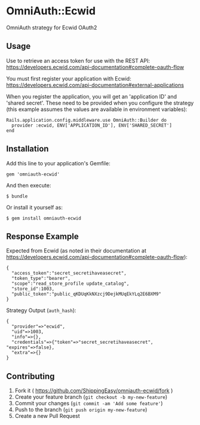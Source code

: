 # OmniAuth::Ecwid

OmniAuth strategy for Ecwid OAuth2

## Usage

Use to retrieve an access token for use with the REST API:
https://developers.ecwid.com/api-documentation#complete-oauth-flow

You must first register your application with Ecwid:
https://developers.ecwid.com/api-documentation#external-applications

When you register the application, you will get an 'application ID' and 'shared secret'. These need to be provided when you configure the strategy (this example assumes the values are available in environment variables):

```
Rails.application.config.middleware.use OmniAuth::Builder do
  provider :ecwid, ENV['APPLICATION_ID'], ENV['SHARED_SECRET']
end
```

## Installation

Add this line to your application's Gemfile:

    gem 'omniauth-ecwid'

And then execute:

    $ bundle

Or install it yourself as:

    $ gem install omniauth-ecwid

## Response Example

Expected from Ecwid (as noted in their documentation at https://developers.ecwid.com/api-documentation#complete-oauth-flow):

```
{
  "access_token":"secret_secretihaveasecret",
  "token_type":"bearer",
  "scope":"read_store_profile update_catalog",
  "store_id":1003,
  "public_token":"public_qKDUqKkNXzcj9DejkMUqEkYLq2E6BXM9"
}
```

Strategy Output (`auth_hash`):

```
{
  "provider"=>"ecwid",
  "uid"=>1003,
  "info"=>{},
  "credentials"=>{"token"=>"secret_secretihaveasecret", "expires"=>false},
  "extra"=>{}
}
```

## Contributing

1. Fork it ( https://github.com/ShippingEasy/omniauth-ecwid/fork )
2. Create your feature branch (`git checkout -b my-new-feature`)
3. Commit your changes (`git commit -am 'Add some feature'`)
4. Push to the branch (`git push origin my-new-feature`)
5. Create a new Pull Request

